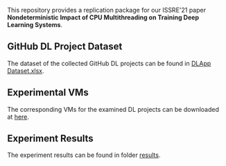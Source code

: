 This repository provides a replication package for our ISSRE'21 paper **Nondeterministic Impact of CPU Multithreading on Training Deep Learning Systems**.

## GitHub DL Project Dataset
The dataset of the collected GitHub DL projects can be found in [DLApp Dataset.xlsx](DLApp%20Dataset.xlsx).

## Experimental VMs
The corresponding VMs for the examined DL projects can be downloaded at [here](https://pan.nuaa.edu.cn/share/6810acd064aeacfd1005cbda98). 

## Experiment Results
The experiment results can be found in folder [results](results).
